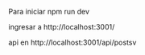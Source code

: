 Para iniciar npm run dev

ingresar a http://localhost:3001/

api en http://localhost:3001/api/postsv
